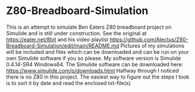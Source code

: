 # Z80-Breadboard-Simulation
This is an attempt to simulate Ben Eaters Z80 breadboard project on Simulide and is still under construction.
See the original at https://eater.net/8bit and his video playlist https://github.com/Alectus/Z80-Breadboard-Simulation/edit/main/README.md 
Pictures of my simulations will be included and files which can be downloaded and can be run on your own Simulide software if you so please.
My software version is Simulide 0.4.14-SR4 Windows64. The Simulide software can be downloaded here:
https://www.simulide.com/p/downloads.html
Halfway through I noticed there is no Z80 in this project.
The easiest way to figure out the steps I took is to sort it by date and read the enclosed txt-file(s)

